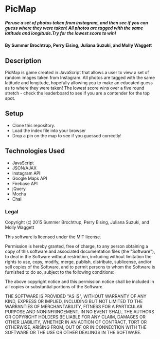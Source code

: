# PicMap

##### _Peruse a set of photos taken from instagram, and then see if you can guess where they were taken! All photos are tagged with the same latitude and longitude.Try for the lowest score to win!_

#### By Summer Brochtrup, Perry Eising, Juliana Suzuki, and Molly Waggett ####

## Description

PicMap is game created in JavaScript that allows a user to view a set of random images taken from Instagram. All photos are tagged with the same latitude and longitude, hopefully allowing you to make an educated guess as to where they were taken! The lowest score wins over a five round stretch - check the leaderboard to see if you are a contender for the top spot.

## Setup

* Clone this repository.
* Load the index file into your browser
* Drop a pin on the map to see if you guessed correctly!

## Technologies Used

* JavaScript
* JSON/AJAX
* Instagram API
* Google Maps API
* Firebase API
* jQuery
* Mocha
* Chai

### Legal

Copyright (c) 2015 Summer Brochtrup, Perry Eising, Juliana Suzuki, and Molly Waggett

This software is licensed under the MIT license.

Permission is hereby granted, free of charge, to any person obtaining a copy
of this software and associated documentation files (the "Software"), to deal
in the Software without restriction, including without limitation the rights
to use, copy, modify, merge, publish, distribute, sublicense, and/or sell
copies of the Software, and to permit persons to whom the Software is
furnished to do so, subject to the following conditions:

The above copyright notice and this permission notice shall be included in
all copies or substantial portions of the Software.

THE SOFTWARE IS PROVIDED "AS IS", WITHOUT WARRANTY OF ANY KIND, EXPRESS OR
IMPLIED, INCLUDING BUT NOT LIMITED TO THE WARRANTIES OF MERCHANTABILITY,
FITNESS FOR A PARTICULAR PURPOSE AND NONINFRINGEMENT. IN NO EVENT SHALL THE
AUTHORS OR COPYRIGHT HOLDERS BE LIABLE FOR ANY CLAIM, DAMAGES OR OTHER
LIABILITY, WHETHER IN AN ACTION OF CONTRACT, TORT OR OTHERWISE, ARISING FROM,
OUT OF OR IN CONNECTION WITH THE SOFTWARE OR THE USE OR OTHER DEALINGS IN
THE SOFTWARE.
